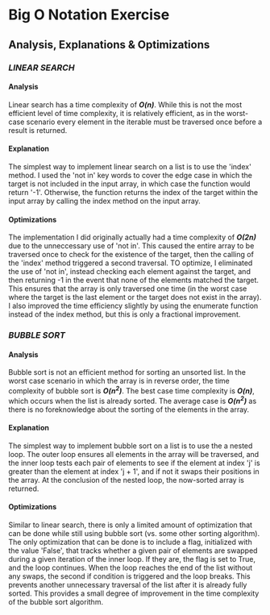 # Big O Notation Exercise

## Analysis, Explanations & Optimizations

### ***LINEAR SEARCH***

#### Analysis

Linear search has a time complexity of ***O(n)***. While this is not the most efficient level of time complexity, it is relatively efficient, as in the worst-case scenario every element in the iterable must be traversed once before a result is returned.

#### Explanation

The simplest way to implement linear search on a list is to use the 'index' method. I used the 'not in' key words to cover the edge case in which the target is not included in the input array, in which case the function would return '-1'. Otherwise, the function returns the index of the target within the input array by calling the index method on the input array.

#### Optimizations

The implementation I did originally actually had a time complexity of ***O(2n)*** due to the unneccessary use of 'not in'. This caused the entire array to be traversed once to check for the existence of the target, then the calling of the 'index' method triggered a second traversal. TO optimize, I eliminated the use of 'not in', instead checking each element against the target, and then returning -1 in the event that none of the elements matched the target. This ensures that the array is only traversed one time (in the worst case where the target is the last element or the target does not exist in the array). I also improved the time efficiency slightly by using the enumerate function instead of the index method, but this is only a fractional improvement.

### ***BUBBLE SORT***

#### Analysis

Bubble sort is not an efficient method for sorting an unsorted list. In the worst case scenario in which the array is in reverse order, the time complexity of bubble sort is ***O(n<sup>2</sup>)***. The best case time complexity is ***O(n)***, which occurs when the list is already sorted. The average case is ***O(n<sup>2</sup>)*** as there is no foreknowledge about the sorting of the elements in the array. 

#### Explanation

The simplest way to implement bubble sort on a list is to use the a nested loop. The outer loop ensures all elements in the array will be traversed, and the inner loop tests each pair of elements to see if the element at index 'j' is greater than the element at index 'j + 1', and if not it swaps their positions in the array. At the conclusion of the nested loop, the now-sorted array is returned.

#### Optimizations

Similar to linear search, there is only a limited amount of optimization that can be done while still using bubble sort (vs. some other sorting algorithm). The only optimization that can be done is to include a flag, initialized with the value 'False', that tracks whether a given pair of elements are swapped during a given iteration of the inner loop. If they are, the flag is set to True, and the loop continues. When the loop reaches the end of the list without any swaps, the second if condition is triggered and the loop breaks. This prevents another unnecessary traversal of the list after it is already fully sorted. This provides a small degree of improvement in the time complexity of the bubble sort algorithm.